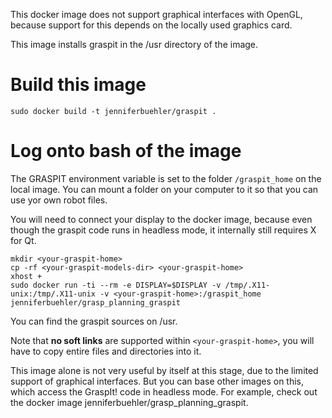 This docker image does not support graphical interfaces with OpenGL,
because support for this depends on the locally used
graphics card.

This image installs graspit in the /usr directory of the image.

# Build this image

``sudo docker build -t jenniferbuehler/graspit .``

# Log onto bash of the image

The GRASPIT environment variable is set to 
the folder ``/graspit_home`` on the local image. You can mount
a folder on your computer to it so that you can use yor own robot files.

You will need to connect your display to the docker image,
because even though the graspit code runs in headless mode,
it internally still requires X for Qt.

```
mkdir <your-graspit-home>
cp -rf <your-graspit-models-dir> <your-graspit-home>
xhost +
sudo docker run -ti --rm -e DISPLAY=$DISPLAY -v /tmp/.X11-unix:/tmp/.X11-unix -v <your-graspit-home>:/graspit_home jenniferbuehler/grasp_planning_graspit
```

You can find the graspit sources on /usr.

Note that **no soft links** are supported within ``<your-graspit-home>``, you will have to copy
entire files and directories into it.

This image alone is not very useful by itself at this stage, due to the limited support of graphical interfaces. But you can base other images on this, which access the GraspIt! code in headless mode.
For example, check out the docker image jenniferbuehler/grasp_planning_graspit.
